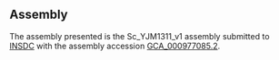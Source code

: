

Assembly
--------

The assembly presented is the Sc\_YJM1311\_v1 assembly submitted to
[INSDC](http://www.insdc.org) with the assembly accession
[GCA\_000977085.2](http://www.ebi.ac.uk/ena/data/view/GCA_000977085.2).
